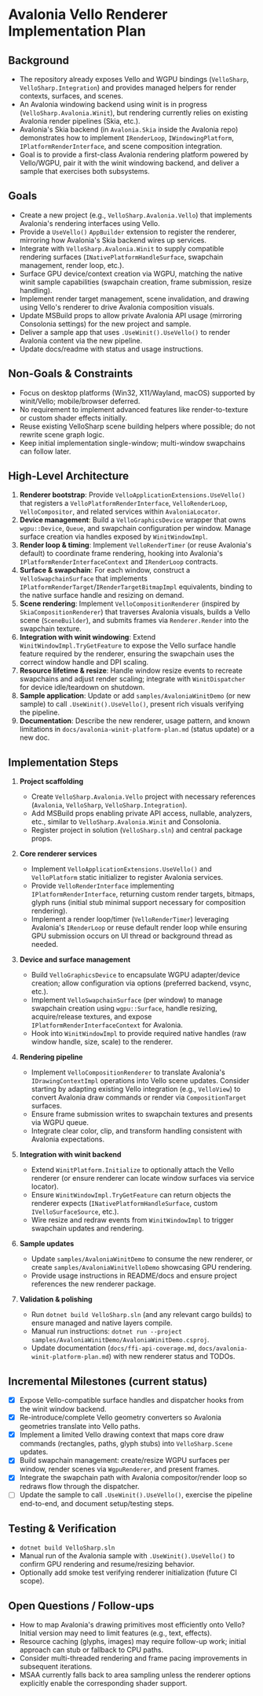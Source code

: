 # Avalonia Vello Renderer Implementation Plan

## Background
- The repository already exposes Vello and WGPU bindings (`VelloSharp`, `VelloSharp.Integration`) and provides managed helpers for render contexts, surfaces, and scenes.
- An Avalonia windowing backend using winit is in progress (`VelloSharp.Avalonia.Winit`), but rendering currently relies on existing Avalonia render pipelines (Skia, etc.).
- Avalonia's Skia backend (in `Avalonia.Skia` inside the Avalonia repo) demonstrates how to implement `IRenderLoop`, `IWindowingPlatform`, `IPlatformRenderInterface`, and scene composition integration.
- Goal is to provide a first-class Avalonia rendering platform powered by Vello/WGPU, pair it with the winit windowing backend, and deliver a sample that exercises both subsystems.

## Goals
- Create a new project (e.g., `VelloSharp.Avalonia.Vello`) that implements Avalonia's rendering interfaces using Vello.
- Provide a `UseVello()` `AppBuilder` extension to register the renderer, mirroring how Avalonia's Skia backend wires up services.
- Integrate with `VelloSharp.Avalonia.Winit` to supply compatible rendering surfaces (`INativePlatformHandleSurface`, swapchain management, render loop, etc.).
- Surface GPU device/context creation via WGPU, matching the native winit sample capabilities (swapchain creation, frame submission, resize handling).
- Implement render target management, scene invalidation, and drawing using Vello's renderer to drive Avalonia composition visuals.
- Update MSBuild props to allow private Avalonia API usage (mirroring Consolonia settings) for the new project and sample.
- Deliver a sample app that uses `.UseWinit().UseVello()` to render Avalonia content via the new pipeline.
- Update docs/readme with status and usage instructions.

## Non-Goals & Constraints
- Focus on desktop platforms (Win32, X11/Wayland, macOS) supported by winit/Vello; mobile/browser deferred.
- No requirement to implement advanced features like render-to-texture or custom shader effects initially.
- Reuse existing VelloSharp scene building helpers where possible; do not rewrite scene graph logic.
- Keep initial implementation single-window; multi-window swapchains can follow later.

## High-Level Architecture
1. **Renderer bootstrap**: Provide `VelloApplicationExtensions.UseVello()` that registers a `VelloPlatformRenderInterface`, `VelloRenderLoop`, `VelloCompositor`, and related services within `AvaloniaLocator`.
2. **Device management**: Build a `VelloGraphicsDevice` wrapper that owns `wgpu::Device`, `Queue`, and swapchain configuration per window. Manage surface creation via handles exposed by `WinitWindowImpl`.
3. **Render loop & timing**: Implement `VelloRenderTimer` (or reuse Avalonia's default) to coordinate frame rendering, hooking into Avalonia's `IPlatformRenderInterfaceContext` and `IRenderLoop` contracts.
4. **Surface & swapchain**: For each window, construct a `VelloSwapchainSurface` that implements `IPlatformRenderTarget`/`IRenderTargetBitmapImpl` equivalents, binding to the native surface handle and resizing on demand.
5. **Scene rendering**: Implement `VelloCompositionRenderer` (inspired by `SkiaCompositionRenderer`) that traverses Avalonia visuals, builds a Vello scene (`SceneBuilder`), and submits frames via `Renderer.Render` into the swapchain texture.
6. **Integration with winit windowing**: Extend `WinitWindowImpl.TryGetFeature` to expose the Vello surface handle feature required by the renderer, ensuring the swapchain uses the correct window handle and DPI scaling.
7. **Resource lifetime & resize**: Handle window resize events to recreate swapchains and adjust render scaling; integrate with `WinitDispatcher` for device idle/teardown on shutdown.
8. **Sample application**: Update or add `samples/AvaloniaWinitDemo` (or new sample) to call `.UseWinit().UseVello()`, present rich visuals verifying the pipeline.
9. **Documentation**: Describe the new renderer, usage pattern, and known limitations in `docs/avalonia-winit-platform-plan.md` (status update) or a new doc.

## Implementation Steps
1. **Project scaffolding**
   - Create `VelloSharp.Avalonia.Vello` project with necessary references (`Avalonia`, `VelloSharp`, `VelloSharp.Integration`).
   - Add MSBuild props enabling private API access, nullable, analyzers, etc., similar to `VelloSharp.Avalonia.Winit` and Consolonia.
   - Register project in solution (`VelloSharp.sln`) and central package props.

2. **Core renderer services**
   - Implement `VelloApplicationExtensions.UseVello()` and `VelloPlatform` static initializer to register Avalonia services.
   - Provide `VelloRenderInterface` implementing `IPlatformRenderInterface`, returning custom render targets, bitmaps, glyph runs (initial stub minimal support necessary for composition rendering).
   - Implement a render loop/timer (`VelloRenderTimer`) leveraging Avalonia's `IRenderLoop` or reuse default render loop while ensuring GPU submission occurs on UI thread or background thread as needed.

3. **Device and surface management**
   - Build `VelloGraphicsDevice` to encapsulate WGPU adapter/device creation; allow configuration via options (preferred backend, vsync, etc.).
   - Implement `VelloSwapchainSurface` (per window) to manage swapchain creation using `wgpu::Surface`, handle resizing, acquire/release textures, and expose `IPlatformRenderInterfaceContext` for Avalonia.
   - Hook into `WinitWindowImpl` to provide required native handles (raw window handle, size, scale) to the renderer.

4. **Rendering pipeline**
   - Implement `VelloCompositionRenderer` to translate Avalonia's `IDrawingContextImpl` operations into Vello scene updates. Consider starting by adapting existing Vello integration (e.g., `VelloView`) to convert Avalonia draw commands or render via `CompositionTarget` surfaces.
   - Ensure frame submission writes to swapchain textures and presents via WGPU queue.
   - Integrate clear color, clip, and transform handling consistent with Avalonia expectations.

5. **Integration with winit backend**
   - Extend `WinitPlatform.Initialize` to optionally attach the Vello renderer (or ensure renderer can locate window surfaces via service locator).
   - Ensure `WinitWindowImpl.TryGetFeature` can return objects the renderer expects (`INativePlatformHandleSurface`, custom `IVelloSurfaceSource`, etc.).
   - Wire resize and redraw events from `WinitWindowImpl` to trigger swapchain updates and rendering.

6. **Sample updates**
   - Update `samples/AvaloniaWinitDemo` to consume the new renderer, or create `samples/AvaloniaWinitVelloDemo` showcasing GPU rendering.
   - Provide usage instructions in README/docs and ensure project references the new renderer package.

7. **Validation & polishing**
   - Run `dotnet build VelloSharp.sln` (and any relevant cargo builds) to ensure managed and native layers compile.
   - Manual run instructions: `dotnet run --project samples/AvaloniaWinitDemo/AvaloniaWinitDemo.csproj`.
   - Update documentation (`docs/ffi-api-coverage.md`, `docs/avalonia-winit-platform-plan.md`) with new renderer status and TODOs.

## Incremental Milestones (current status)
- [x] Expose Vello-compatible surface handles and dispatcher hooks from the winit window backend.
- [x] Re-introduce/complete Vello geometry converters so Avalonia geometries translate into Vello paths.
- [x] Implement a limited Vello drawing context that maps core draw commands (rectangles, paths, glyph stubs) into `VelloSharp.Scene` updates.
- [x] Build swapchain management: create/resize WGPU surfaces per window, render scenes via `WgpuRenderer`, and present frames.
- [x] Integrate the swapchain path with Avalonia compositor/render loop so redraws flow through the dispatcher.
- [ ] Update the sample to call `.UseWinit().UseVello()`, exercise the pipeline end-to-end, and document setup/testing steps.

## Testing & Verification
- `dotnet build VelloSharp.sln`
- Manual run of the Avalonia sample with `.UseWinit().UseVello()` to confirm GPU rendering and resume/resizing behavior.
- Optionally add smoke test verifying renderer initialization (future CI scope).

## Open Questions / Follow-ups
- How to map Avalonia's drawing primitives most efficiently onto Vello? Initial version may need to limit features (e.g., text, effects).
- Resource caching (glyphs, images) may require follow-up work; initial approach can stub or fallback to CPU paths.
- Consider multi-threaded rendering and frame pacing improvements in subsequent iterations.
- MSAA currently falls back to area sampling unless the renderer options explicitly enable the corresponding shader support.
